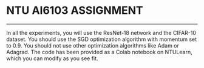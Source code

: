 # NTU AI6103 ASSIGNMENT

----
In all the experiments, you will use the ResNet-18 network and the CIFAR-10 dataset. You should
use the SGD optimization algorithm with momentum set to 0.9. You should not use other optimization
algorithms like Adam or Adagrad. The code has been provided as a Colab notebook on NTULearn,
which you can modify as you see fit.
